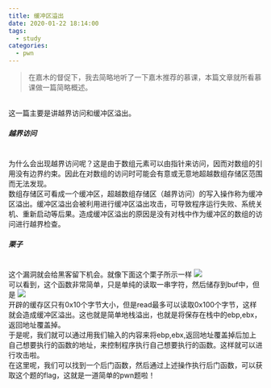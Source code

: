 ```yaml
---
title: 缓冲区溢出
date: 2020-01-22 18:14:00
tags:
  - study
categories:
  - pwn
---
```

>在嘉木的督促下，我去简略地听了一下嘉木推荐的慕课，本篇文章就所看慕课做一篇简略概述。

</br>这一篇主要是讲越界访问和缓冲区溢出。
##### 越界访问
</br>为什么会出现越界访问呢？这是由于数组元素可以由指针来访问，因而对数组的引用没有边界约束。因此在对数组的访问时可能会有意或无意地超越数组存储区范围而无法发现。
</br>数组存储区可看成一个缓冲区，超越数组存储区（越界访问）的写入操作称为缓冲区溢出。缓冲区溢出会被利用进行缓冲区溢出攻击，可导致程序运行失败、系统关机、重新启动等后果。造成缓冲区溢出的原因是没有对栈中作为缓冲区的数组的访问进行越界检查。
##### 栗子
</br>这个漏洞就会给黑客留下机会。就像下面这个栗子所示一样
![](1.png)
</br>可以看到，这个函数非常简单，只是单纯的读取一串字符，然后储存到buf中，但是
![](2.png)
</br>开辟的缓存区只有0x10个字节大小，但是read最多可以读取0x100个字节，这样就会造成缓冲区溢出。这也就是简单地栈溢出，也就是将保存在栈中的ebp,ebx，返回地址覆盖掉。
</br>于是呢，我们就可以通过用我们输入的内容来将ebp,ebx,返回地址覆盖掉后加上自己想要执行的函数的地址，来控制程序执行自己想要执行的函数。这样就可以进行攻击啦。
</br>在这里呢，我们可以找到一个后门函数，然后通过上述操作执行后门函数，可以获取这个题的flag，这就是一道简单的pwn题啦！
